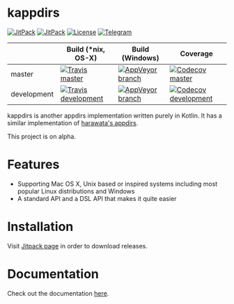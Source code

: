 # kappdirs

[![JitPack](https://img.shields.io/jitpack/v/github/erayerdin/kappdirs.svg?label=version&logo=kotlin&logoColor=ffffff&style=flat-square)][jitpack_url]
[![JitPack](https://img.shields.io/jitpack/dm/github/erayerdin/kappdirs.svg?label=downloads&logo=kotlin&logoColor=ffffff&style=flat-square)][jitpack_url]
[![License](https://img.shields.io/badge/license-Apache%20License%202.0-cccccc.svg?style=flat-square)](LICENSE.txt)
[![Telegram](https://img.shields.io/badge/telegram-%40erayerdin-%2332afed.svg?style=flat-square&logo=telegram&logoColor=white)](https://t.me/erayerdin)

[jitpack_url]: https://jitpack.io/#erayerdin/kappdirs

|             | Build (*nix, OS-X) | Build (Windows) | Coverage |
|-------------|--------------------|-----------------|----------|
| master      | [![Travis master](https://img.shields.io/travis/com/erayerdin/kappdirs/master.svg?style=flat-square&logo=travis&logoColor=white)][travis_url] | [![AppVeyor branch](https://img.shields.io/appveyor/ci/erayerdin/kappdirs/master.svg?style=flat-square)][appveyor_url] | [![Codecov master](https://img.shields.io/codecov/c/github/erayerdin/kappdirs/master.svg?style=flat-square&logo=codecov&logoColor=white)][codecov_url]      |
| development | [![Travis development](https://img.shields.io/travis/com/erayerdin/kappdirs/development.svg?style=flat-square&logo=travis&logoColor=white)][travis_url] | [![AppVeyor branch](https://img.shields.io/appveyor/ci/erayerdin/kappdirs/development.svg?style=flat-square)][appveyor_url] | [![Codecov development](https://img.shields.io/codecov/c/github/erayerdin/kappdirs/development.svg?style=flat-square&logo=codecov&logoColor=white)][codecov_url] |

[travis_url]: https://travis-ci.com/erayerdin/kappdirs
[appveyor_url]: https://ci.appveyor.com/project/erayerdin/kappdirs
[codecov_url]: https://codecov.io/gh/erayerdin/kappdirs

kappdirs is another appdirs implementation written purely in Kotlin. It has
a similar implementation of [harawata's appdirs](https://github.com/harawata/appdirs).

This project is on alpha.

# Features

 - Supporting Mac OS X, Unix based or inspired systems including most popular
 Linux distributions and Windows
 - A standard API and a DSL API that makes it quite easier

# Installation

Visit [Jitpack page][jitpack_url] in order to download releases.

# Documentation

Check out the documentation [here](http://kappdirs.rtfd.io/).